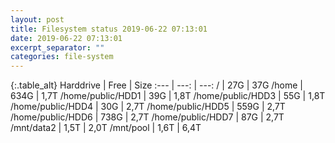 ```yaml
---
layout: post
title: Filesystem status 2019-06-22 07:13:01
date: 2019-06-22 07:13:01
excerpt_separator: ""
categories: file-system
---
```

{:.table_alt}
Harddrive | Free | Size
:--- | ---: | ---:
/ | 27G | 37G
/home | 634G | 1,7T
/home/public/HDD1 | 39G | 1,8T
/home/public/HDD3 | 55G | 1,8T
/home/public/HDD4 | 30G | 2,7T
/home/public/HDD5 | 559G | 2,7T
/home/public/HDD6 | 738G | 2,7T
/home/public/HDD7 | 87G | 2,7T
/mnt/data2 | 1,5T | 2,0T
/mnt/pool | 1,6T | 6,4T

